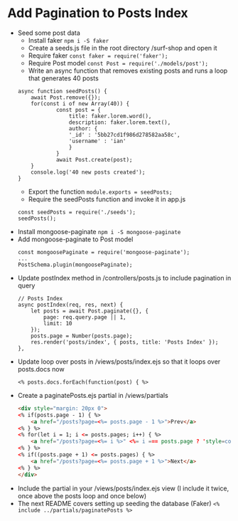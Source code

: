 # Add Pagination to Posts Index

- Seed some post data
	- Install faker
	`npm i -S faker`
	- Create a seeds.js file in the root directory /surf-shop and open it
	- Require faker
	`const faker = require('faker');`
	- Require Post model
	`const Post = require('./models/post');`
	- Write an async function that removes existing posts and runs a loop that generates 40 posts
	```JS
	async function seedPosts() {
		await Post.remove({});
		for(const i of new Array(40)) {
				const post = {
					title: faker.lorem.word(),
					description: faker.lorem.text(),
					author: {
				    '_id' : '5bb27cd1f986d278582aa58c',
				    'username' : 'ian'
					}
				}
				await Post.create(post);
		}
		console.log('40 new posts created');
	}
	```
	- Export the function
	`module.exports = seedPosts;`
	- Require the seedPosts function and invoke it in app.js
	```JS
	const seedPosts = require('./seeds');
	seedPosts();
	```
- Install mongoose-paginate
	`npm i -S mongoose-paginate`
- Add mongoose-paginate to Post model
	```JS
	const mongoosePaginate = require('mongoose-paginate');
	...
	PostSchema.plugin(mongoosePaginate);
	```
- Update postIndex method in /controllers/posts.js to include pagination in query
	```JS
	// Posts Index
	async postIndex(req, res, next) {
		let posts = await Post.paginate({}, {
			page: req.query.page || 1,
			limit: 10
		});
		posts.page = Number(posts.page);
		res.render('posts/index', { posts, title: 'Posts Index' });
	},
	```
- Update loop over posts in /views/posts/index.ejs so that it loops over posts.docs now
	```JS
	<% posts.docs.forEach(function(post) { %>
	```
- Create a paginatePosts.ejs partial in /views/partials
	```HTML
	<div style="margin: 20px 0">
	<% if(posts.page - 1) { %>
		<a href="/posts?page=<%= posts.page - 1 %>">Prev</a>
	<% } %>
	<% for(let i = 1; i <= posts.pages; i++) { %>
		<a href="/posts?page=<%= i %>" <%= i === posts.page ? 'style=color:#000' : '' %>><%= i %></a>
	<% } %>
	<% if((posts.page + 1) <= posts.pages) { %>
		<a href="/posts?page=<%= posts.page + 1 %>">Next</a>
	<% } %>
	</div>
	```
- Include the partial in your /views/posts/index.ejs view (I include it twice, once above the posts loop and once below)
- The next README covers setting up seeding the database (Faker)
	`<% include ../partials/paginatePosts %>`
